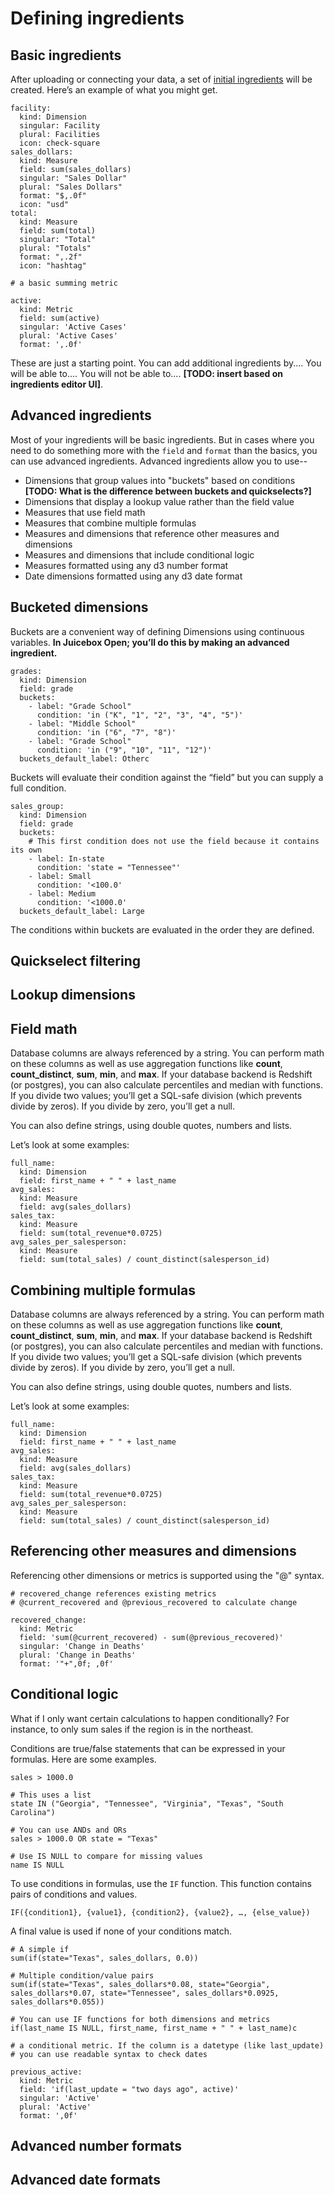 # Defining ingredients

## Basic ingredients

After uploading or connecting your data, a set of [initial ingredients](./#initial-ingredients) will be created. Here’s an example of what you might get.

```text
facility:
  kind: Dimension
  singular: Facility
  plural: Facilities
  icon: check-square
sales_dollars:
  kind: Measure
  field: sum(sales_dollars)
  singular: "Sales Dollar"
  plural: "Sales Dollars"
  format: "$,.0f"
  icon: "usd"
total:
  kind: Measure
  field: sum(total)
  singular: "Total"
  plural: "Totals"
  format: ",.2f"
  icon: "hashtag"  
```

```text
# a basic summing metric

active:
  kind: Metric
  field: sum(active)
  singular: 'Active Cases'
  plural: 'Active Cases'
  format: ',.0f'
```

These are just a starting point. You can add additional ingredients by.... You will be able to.... You will not be able to.... **\[TODO: insert based on ingredients editor UI\]**.

## Advanced ingredients

Most of your ingredients will be basic ingredients. But in cases where you need to do something more with the `field` and `format` than the basics, you can use advanced ingredients. Advanced ingredients allow you to use--

* Dimensions that group values into "buckets" based on conditions **\[TODO: What is the difference between buckets and quickselects?\]**
* Dimensions that display a lookup value rather than the field value
* Measures that use field math
* Measures that combine multiple formulas
* Measures and dimensions that reference other measures and dimensions
* Measures and dimensions that include conditional logic
* Measures formatted using any d3 number format
* Date dimensions formatted using any d3 date format

## Bucketed dimensions

Buckets are a convenient way of defining Dimensions using continuous variables. **In Juicebox Open; you’ll do this by making an advanced ingredient.** 

```text
grades:
  kind: Dimension
  field: grade
  buckets:
    - label: "Grade School"
      condition: 'in ("K", "1", "2", "3", "4", "5")'
    - label: "Middle School"
      condition: 'in ("6", "7", "8")'
    - label: "Grade School"
      condition: 'in ("9", "10", "11", "12")'
  buckets_default_label: Otherc
```

Buckets will evaluate their condition against the “field” but you can supply a full condition.

```text
sales_group:
  kind: Dimension
  field: grade
  buckets:
    # This first condition does not use the field because it contains its own
    - label: In-state
      condition: 'state = "Tennessee"'
    - label: Small
      condition: '<100.0'
    - label: Medium
      condition: '<1000.0'
  buckets_default_label: Large
```

The conditions within buckets are evaluated in the order they are defined.

## Quickselect filtering

## Lookup dimensions

## Field math

Database columns are always referenced by a string. You can perform math on these columns as well as use aggregation functions like **count**, **count\_distinct**, **sum**, **min**, and **max**. If your database backend is Redshift \(or postgres\), you can also calculate percentiles and median with functions. If you divide two values; you’ll get a SQL-safe division \(which prevents divide by zeros\). If you divide by zero, you’ll get a null.

You can also define strings, using double quotes, numbers and lists.

Let’s look at some examples:

```text
full_name:
  kind: Dimension
  field: first_name + " " + last_name
avg_sales:
  kind: Measure
  field: avg(sales_dollars)
sales_tax:
  kind: Measure
  field: sum(total_revenue*0.0725)
avg_sales_per_salesperson:
  kind: Measure
  field: sum(total_sales) / count_distinct(salesperson_id)
```

## Combining multiple formulas

Database columns are always referenced by a string. You can perform math on these columns as well as use aggregation functions like **count**, **count\_distinct**, **sum**, **min**, and **max**. If your database backend is Redshift \(or postgres\), you can also calculate percentiles and median with functions. If you divide two values; you’ll get a SQL-safe division \(which prevents divide by zeros\). If you divide by zero, you’ll get a null.

You can also define strings, using double quotes, numbers and lists.

Let’s look at some examples:

```text
full_name:
  kind: Dimension
  field: first_name + " " + last_name
avg_sales:
  kind: Measure
  field: avg(sales_dollars)
sales_tax:
  kind: Measure
  field: sum(total_revenue*0.0725)
avg_sales_per_salesperson:
  kind: Measure
  field: sum(total_sales) / count_distinct(salesperson_id)
```

## Referencing other measures and dimensions

Referencing other dimensions or metrics is supported using the "@" syntax.

```text
# recovered_change references existing metrics 
# @current_recovered and @previous_recovered to calculate change

recovered_change:
  kind: Metric
  field: 'sum(@current_recovered) - sum(@previous_recovered)'
  singular: 'Change in Deaths'
  plural: 'Change in Deaths'
  format: '"+",0f; ,0f'
```

## Conditional logic

What if I only want certain calculations to happen conditionally? For instance, to only sum sales if the region is in the northeast.

Conditions are true/false statements that can be expressed in your formulas. Here are some examples.

```text
sales > 1000.0

# This uses a list
state IN ("Georgia", "Tennessee", "Virginia", "Texas", "South Carolina")

# You can use ANDs and ORs
sales > 1000.0 OR state = "Texas"

# Use IS NULL to compare for missing values
name IS NULL
```

To use conditions in formulas, use the `IF` function. This function contains pairs of conditions and values.

`IF({condition1}, {value1}, {condition2}, {value2}, …, {else_value})`

A final value is used if none of your conditions match.

```text
# A simple if  
sum(if(state="Texas", sales_dollars, 0.0))

# Multiple condition/value pairs
sum(if(state="Texas", sales_dollars*0.08, state="Georgia", sales_dollars*0.07, state="Tennessee", sales_dollars*0.0925, sales_dollars*0.055))

# You can use IF functions for both dimensions and metrics
if(last_name IS NULL, first_name, first_name + " " + last_name)c
```



```text
# a conditional metric. If the column is a datetype (like last_update) 
# you can use readable syntax to check dates

previous_active:
  kind: Metric
  field: 'if(last_update = "two days ago", active)'
  singular: 'Active'
  plural: 'Active'
  format: ',0f'
```

## Advanced number formats

## Advanced date formats







